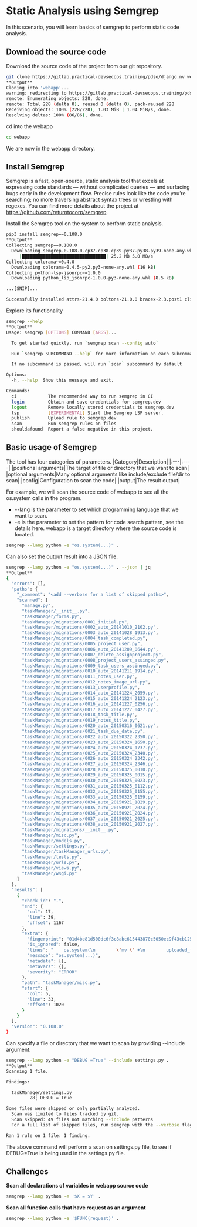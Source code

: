 # Static Analysis using Semgrep
In this scenario, you will learn basics of semgrep to perform static code analysis.
## Download the source code
Download the source code of the project from our git repository.
```sh
git clone https://gitlab.practical-devsecops.training/pdso/django.nv webapp
**Output**
Cloning into 'webapp'...
warning: redirecting to https://gitlab.practical-devsecops.training/pdso/django.nv.git/
remote: Enumerating objects: 228, done.
remote: Total 228 (delta 0), reused 0 (delta 0), pack-reused 228
Receiving objects: 100% (228/228), 1.03 MiB | 1.04 MiB/s, done.
Resolving deltas: 100% (86/86), done.
```
cd into the webapp
```sh
cd webapp
```
We are now in the webapp directory.
## Install Semgrep
Semgrep is a fast, open-source, static analysis tool that excels at expressing code standards — without complicated queries — and surfacing bugs early in the development flow. Precise rules look like the code you’re searching; no more traversing abstract syntax trees or wrestling with regexes.
You can find more details about the project at https://github.com/returntocorp/semgrep.

Install the Semgrep tool on the system to perform static analysis.
```sh
pip3 install semgrep==0.108.0
**Output**
Collecting semgrep==0.108.0
  Downloading semgrep-0.108.0-cp37.cp38.cp39.py37.py38.py39-none-any.whl (25.2 MB)
     |████████████████████████████████| 25.2 MB 5.0 MB/s 
Collecting colorama~=0.4.0
  Downloading colorama-0.4.5-py2.py3-none-any.whl (16 kB)
Collecting python-lsp-jsonrpc~=1.0.0
  Downloading python_lsp_jsonrpc-1.0.0-py3-none-any.whl (8.5 kB)

...[SNIP]...

Successfully installed attrs-21.4.0 boltons-21.0.0 bracex-2.3.post1 click-8.1.3 click-option-group-0.5.3 colorama-0.4.5 defusedxml-0.7.1 face-20.1.1 glom-22.1.0 importlib-resources-5.9.0 jsonschema-4.9.1 packaging-21.3 peewee-3.15.1 pkgutil-resolve-name-1.3.10 pyparsing-3.0.9 pyrsistent-0.18.1 python-lsp-jsonrpc-1.0.0 ruamel.yaml-0.17.21 ruamel.yaml.clib-0.2.6 semgrep-0.108.0 tqdm-4.64.0 typing-extensions-4.3.0 ujson-5.4.0 urllib3-1.26.11 wcmatch-8.4 zipp-3.8.1
```
Explore its functionality
```sh
semgrep --help
**Output**
Usage: semgrep [OPTIONS] COMMAND [ARGS]...

  To get started quickly, run `semgrep scan --config auto`

  Run `semgrep SUBCOMMAND --help` for more information on each subcommand

  If no subcommand is passed, will run `scan` subcommand by default

Options:
  -h, --help  Show this message and exit.

Commands:
  ci            The recommended way to run semgrep in CI
  login         Obtain and save credentials for semgrep.dev
  logout        Remove locally stored credentials to semgrep.dev
  lsp           [EXPERIMENTAL] Start the Semgrep LSP server.
  publish       Upload rule to semgrep.dev
  scan          Run semgrep rules on files
  shouldafound  Report a false negative in this project.
```
## Basic usage of Semgrep
The tool has four categories of parameters.
|Category|Description|
|:---|:----|
|positional arguments|The target of file or directory that we want to scan|
|optional arguments|Many optional arguments like include/exclude file/dir to scan|
|config|Configuration to scan the code|
|output|The result output|

For example, we will scan the source code of webapp to see all the os.system calls in the program.
- --lang is the parameter to set which programming language that we want to scan.
- -e is the parameter to set the pattern for code search pattern, see the details here.
webapp is a target directory where the source code is located.
```sh
semgrep --lang python -e "os.system(...)" .
```
Can also set the output result into a JSON file.
```sh
semgrep --lang python -e "os.system(...)" . --json | jq
**Output**
{
  "errors": [],
  "paths": {
    "_comment": "<add --verbose for a list of skipped paths>",
    "scanned": [
      "manage.py",
      "taskManager/__init__.py",
      "taskManager/forms.py",
      "taskManager/migrations/0001_initial.py",
      "taskManager/migrations/0002_auto_20141010_2102.py",
      "taskManager/migrations/0003_auto_20141028_1913.py",
      "taskManager/migrations/0004_task_completed.py",
      "taskManager/migrations/0005_project_user.py",
      "taskManager/migrations/0006_auto_20141209_0644.py",
      "taskManager/migrations/0007_delete_assignproject.py",
      "taskManager/migrations/0008_project_users_assinged.py",
      "taskManager/migrations/0009_task_users_assinged.py",
      "taskManager/migrations/0010_auto_20141211_1914.py",
      "taskManager/migrations/0011_notes_user.py",
      "taskManager/migrations/0012_notes_image_url.py",
      "taskManager/migrations/0013_userprofile.py",
      "taskManager/migrations/0014_auto_20141224_2059.py",
      "taskManager/migrations/0015_auto_20141224_2123.py",
      "taskManager/migrations/0016_auto_20141227_0256.py",
      "taskManager/migrations/0017_auto_20141227_0427.py",
      "taskManager/migrations/0018_task_title.py",
      "taskManager/migrations/0019_notes_title.py",
      "taskManager/migrations/0020_auto_20150316_0621.py",
      "taskManager/migrations/0021_task_due_date.py",
      "taskManager/migrations/0022_auto_20150322_2350.py",
      "taskManager/migrations/0023_auto_20150324_1650.py",
      "taskManager/migrations/0024_auto_20150324_1737.py",
      "taskManager/migrations/0025_auto_20150324_2340.py",
      "taskManager/migrations/0026_auto_20150324_2342.py",
      "taskManager/migrations/0027_auto_20150324_2346.py",
      "taskManager/migrations/0028_auto_20150325_0010.py",
      "taskManager/migrations/0029_auto_20150325_0015.py",
      "taskManager/migrations/0030_auto_20150325_0023.py",
      "taskManager/migrations/0031_auto_20150325_0112.py",
      "taskManager/migrations/0032_auto_20150325_0155.py",
      "taskManager/migrations/0033_auto_20150325_0159.py",
      "taskManager/migrations/0034_auto_20150921_1829.py",
      "taskManager/migrations/0035_auto_20150921_2024.py",
      "taskManager/migrations/0036_auto_20150921_2024.py",
      "taskManager/migrations/0037_auto_20150921_2025.py",
      "taskManager/migrations/0038_auto_20150921_2027.py",
      "taskManager/migrations/__init__.py",
      "taskManager/misc.py",
      "taskManager/models.py",
      "taskManager/settings.py",
      "taskManager/taskManager_urls.py",
      "taskManager/tests.py",
      "taskManager/urls.py",
      "taskManager/views.py",
      "taskManager/wsgi.py"
    ]
  },
  "results": [
    {
      "check_id": "-",
      "end": {
        "col": 17,
        "line": 39,
        "offset": 1167
      },
      "extra": {
        "fingerprint": "01d4be81d500dc6f3c8abc615443870c5050ec9f43cb12597b0b8a5bd203b5151973aee6b8ccc3ec5a9b355ee647f90676c5e04accd1fedb5609511257dbfc5f_0",
        "is_ignored": false,
        "lines": "    os.system(\n        \"mv \" +\n        uploaded_file.temporary_file_path() +\n        \" \" +\n        \"%s/%s\" %\n        (upload_dir_path,\n         title))",
        "message": "os.system(...)",
        "metadata": {},
        "metavars": {},
        "severity": "ERROR"
      },
      "path": "taskManager/misc.py",
      "start": {
        "col": 5,
        "line": 33,
        "offset": 1020
      }
    }
  ],
  "version": "0.108.0"
}
```
Can specify a file or directory that we want to scan by providing --include argument.
```sh
semgrep --lang python -e "DEBUG =True" --include settings.py .
**Output**
Scanning 1 file.

Findings:

  taskManager/settings.py 
         28┆ DEBUG = True

Some files were skipped or only partially analyzed.
  Scan was limited to files tracked by git.
  Scan skipped: 49 files not matching --include patterns
  For a full list of skipped files, run semgrep with the --verbose flag.

Ran 1 rule on 1 file: 1 finding.
```
The above command will perform a scan on settings.py file, to see if DEBUG=True is being used in the settings.py file.
## Challenges
**Scan all declarations of variables in webapp source code**
```sh
semgrep --lang python -e '$X = $Y' .
```
**Scan all function calls that have request as an argument**
```sh
semgrep --lang python -e '$FUNC(request)' .
```
